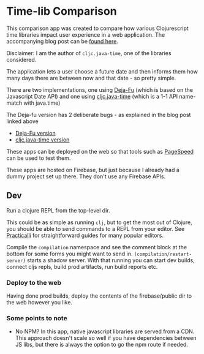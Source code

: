 # Time-lib Comparison

This comparison app was created to compare how various Clojurescript time libraries impact user experience
in a web application. The accompanying blog post can be [found here](https://widdindustries.com/clojurescript-datetime-lib-comparison/).

Disclaimer: I am the author of `cljc.java-time`, one of the libraries considered.

The application lets a user choose a future date and then informs them how many days there are 
between now and that date - so pretty simple.

There are two implementations, one using [Deja-Fu](https://github.com/lambdaisland/deja-fu) (which is based on the Javascript Date API)
and one using [cljc.java-time](https://github.com/henryw374/cljc.java-time) (which is a 1-1 API name-match with java.time)

The Deja-fu version has 2 deliberate bugs - as explained in the blog post linked above

* [Deja-Fu version](https://friendly-eats-demo-e71b7.web.app/js-date.html)
* [cljc.java-time version](https://friendly-eats-demo-e71b7.web.app/java-time.html)

These apps can be deployed on the web so that tools such as [PageSpeed](https://developers.google.com/speed/pagespeed/insights/)
can be used to test them. 

These apps are hosted on Firebase, but just because I already had a dummy project set up there. They don't
use any Firebase APIs.

## Dev

Run a clojure REPL from the top-level dir. 

This could be as simple as running `clj`,
but to get the most out of Clojure, you should be able to send commands to a REPL from
your editor. See [Practicalli](http://practicalli.github.io/clojure/clojure-editors/) for 
straightforward guides for many popular editors. 

Compile the `compilation` namespace and see the comment block at the bottom for some forms you might want to send in.
`(compilation/restart-server)` starts a shadow server. With that running you can start dev builds, connect cljs repls, build prod
artifacts, run build reports etc.

### Deploy to the web

Having done prod builds, deploy the contents of the firebase/public dir to the web however you like.

### Some points to note

* No NPM? In this app, native javascript libraries are
served from a CDN. This approach doesn't scale so well if you have dependencies between JS libs, but there is
always the option to go the npm route if needed.  

